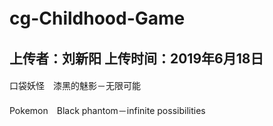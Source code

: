 # cg-Childhood-Game　
## 上传者：刘新阳  上传时间：2019年6月18日
####
口袋妖怪　漆黑的魅影－无限可能
####
Pokemon　Black phantom－infinite possibilities
